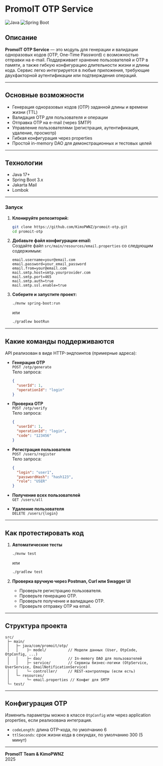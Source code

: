 # PromoIT OTP Service

![Java](https://img.shields.io/badge/Java-17%2B-blue?style=flat-square)
![Spring Boot](https://img.shields.io/badge/Spring%20Boot-3.x-brightgreen?style=flat-square)

## Описание

**PromoIT OTP Service** — это модуль для генерации и валидации одноразовых кодов (OTP, One-Time Password) с возможностью отправки на e-mail. Поддерживает хранение пользователей и OTP в памяти, а также гибкую конфигурацию длительности жизни и длины кода. Сервис легко интегрируется в любые приложения, требующие двухфакторной аутентификации или подтверждения операций.

---

## Основные возможности

- Генерация одноразовых кодов (OTP) заданной длины и времени жизни (TTL)
- Валидация OTP для пользователя и операции
- Отправка OTP на e-mail (через SMTP)
- Управление пользователями (регистрация, аутентификация, удаление, просмотр)
- Гибкая конфигурация через properties
- Простой in-memory DAO для демонстрационных и тестовых целей

---

## Технологии

- Java 17+
- Spring Boot 3.x
- Jakarta Mail
- Lombok

---

### Запуск

1. **Клонируйте репозиторий:**
    ```bash
    git clone https://github.com/KimoPWNZ/promoit-otp.git
    cd promoit-otp
    ```

2. **Добавьте файл конфигурации email:**  
   Создайте файл `src/main/resources/email.properties` со следующим содержимым:
    ```properties
    email.username=your@email.com
    email.password=your_email_password
    email.from=your@email.com
    mail.smtp.host=smtp.yourprovider.com
    mail.smtp.port=465
    mail.smtp.auth=true
    mail.smtp.ssl.enable=true
    ```

3. **Соберите и запустите проект:**
    ```bash
    ./mvnw spring-boot:run
    ```
    или
    ```bash
    ./gradlew bootRun
    ```

---

## Какие команды поддерживаются

API реализован в виде HTTP-эндпоинтов (примерные адреса):

- **Генерация OTP**  
  `POST /otp/generate`  
  Тело запроса:
    ```json
    {
      "userId": 1,
      "operationId": "login"
    }
    ```

- **Проверка OTP**  
  `POST /otp/verify`  
  Тело запроса:
    ```json
    {
      "userId": 1,
      "operationId": "login",
      "code": "123456"
    }
    ```

- **Регистрация пользователя**  
  `POST /users/register`  
  Тело запроса:
    ```json
    {
      "login": "user1",
      "passwordHash": "hash123",
      "role": "USER"
    }
    ```

- **Получение всех пользователей**  
  `GET /users/all`

- **Удаление пользователя**  
  `DELETE /users/{login}`

---

## Как протестировать код

1. **Автоматические тесты**
    ```bash
    ./mvnw test
    ```
    или
    ```bash
    ./gradlew test
    ```

2. **Проверка вручную через Postman, Curl или Swagger UI**
    - Проверьте регистрацию пользователя.
    - Проверьте генерацию OTP.
    - Проверьте получение и валидацию OTP.
    - Проверьте отправку OTP на email.

---

## Структура проекта

```
src/
 ├─ main/
 │   ├─ java/com/promoit/otp/
 │   │    ├─ model/          // Модели данных (User, OtpCode, OtpConfig, ...)
 │   │    ├─ dao/            // In-memory DAO для пользователей
 │   │    ├─ service/        // Сервисы бизнес-логики (OtpService, UserService, EmailNotificationService)
 │   │    └─ controller/     // REST-контроллеры (если есть)
 │   └─ resources/
 │        └─ email.properties // Конфиг для SMTP
 └─ test/
```

---

## Конфигурация OTP

Изменить параметры можно в классе `OtpConfig` или через application properties, если реализована интеграция.

- `codeLength`: длина OTP-кода, по умолчанию 6
- `ttlSeconds`: срок жизни кода в секундах, по умолчанию 300 (5 минут)

---

**PromoIT Team & KimoPWNZ**  
2025
